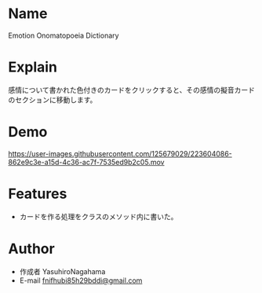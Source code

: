 # Name

Emotion Onomatopoeia Dictionary

# Explain

感情について書かれた色付きのカードをクリックすると、その感情の擬音カードのセクションに移動します。

# Demo

https://user-images.githubusercontent.com/125679029/223604086-862e9c3e-a15d-4c36-ac7f-7535ed9b2c05.mov

# Features

* カードを作る処理をクラスのメソッド内に書いた。

# Author

* 作成者 YasuhiroNagahama
* E-mail fnifhubi85h29bddi@gmail.com
